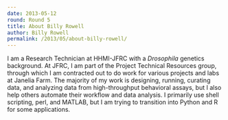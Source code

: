 ```yaml
---
date: 2013-05-12
round: Round 5
title: About Billy Rowell
author: Billy Rowell
permalink: /2013/05/about-billy-rowell/
---
```

I am a Research Technician at HHMI-JFRC with a *Drosophila* genetics background. At JFRC, I am part of the Project Technical Resources group, through which I am contracted out to do work for various projects and labs at Janelia Farm. The majority of my work is designing, running, curating data, and analyzing data from high-throughput behavioral assays, but I also help others automate their workflow and data analysis. I primarily use shell scripting, perl, and MATLAB, but I am trying to transition into Python and R for some applications.
